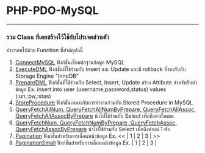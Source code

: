 # PHP-PDO-MySQL
<hr>
<h3>รวม Class ที่เคยสร้างไว้ใช้กับโปรเจคส่วนตัว</h3>
ประกอบไปด้วย Function ที่สำคัญดังนี้
<ol>
  <li><a href="">ConnectMySQL</a> ฟังก์ชั่นเชื่อมต่อฐานข้อมูล MySQL</li>
  <li><a href="">ExecuteDML</a> ฟังก์ชั่นที่ใช้ร่วมกับ Insert และ Update และมี rollback ที่รองรับกับ Storage Engine "InnoDB"</li>  
  <li><a href="">PrepareDML</a> ฟังก์ชั่นที่ใช้ร่วมกับ Select, Insert, Update สร้าง Attibute สำหรับรับค่าข้อมูล Ex. insert into user (username,password,status) values (:un,:pw,:stas)</li>
  <li><a href="">StoreProcedure</a> ฟังก์ชั่นเหมาะกับการทำงานร่วมกับ Stored Procedure in MySQL</li>
  <li><a href="">QueryFetchAllNum, QueryFetchAllNumByPrepare, QueryFetchAllAssoc, QueryFetchAllAssocByPrepare</a> นำไปใช้ร่วมกับ Select เพื่อดึงค่าทั้งหมด</li>
  <li><a href="">QueryFetchNum, QueryFetchNumByPrepare, QueryFetchAssoc, QueryFetchAssocByPrepare</a> นำไปใช้ร่วมกับ Select เพื่อดึงค่าแค่ 1 ตัว</li>
  <li><a href="">Pagination</a> ฟังก์ชั่นสำหรับการเลื่อนหน้าข้อมูล Ex. << | 1 | 2 | 3 | >> </li>
  <li><a href="">PaginationSmall</a> ฟังก์ชั่นสำหรับการเลื่อนหน้าข้อมูล Ex. | 1 | 2 | 3 | </li>
</ol>
